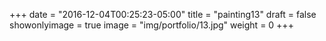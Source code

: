 
+++
date = "2016-12-04T00:25:23-05:00"
title = "painting13"
draft = false
showonlyimage = true
image = "img/portfolio/13.jpg"
weight = 0
+++
